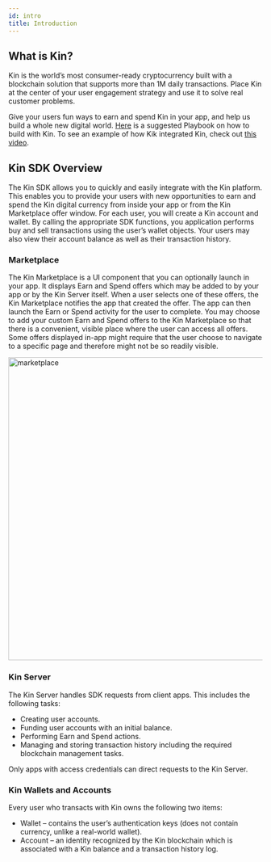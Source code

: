 ```yaml
---
id: intro
title: Introduction
---
```


## What is Kin?

Kin is the world’s most consumer-ready cryptocurrency built with a blockchain solution that supports more than 1M daily transactions. Place Kin at the center of your user engagement strategy and use it to solve real customer problems.

Give your users fun ways to earn and spend Kin in your app, and help us build a whole new digital world. [Here](https://developers.kinecosystem.com/playbook.pdf) is a suggested Playbook on how to build with Kin. To see an example of how Kik integrated Kin, check out [this video](https://www.youtube.com/watch?v=hzWsLFI2Fnk).

## Kin SDK Overview

The Kin SDK allows you to quickly and easily integrate with the Kin platform. This enables you to provide your users with new opportunities to earn and spend the Kin digital currency from inside your app or from the Kin Marketplace offer window. For each user, you will create a Kin account and wallet. By calling the appropriate SDK functions, you application performs buy and sell transactions using the user’s wallet objects. Your users may also view their account balance as well as their transaction history.


### Marketplace

The Kin Marketplace is a UI component that you can optionally launch in your app. It displays Earn and Spend offers which may be added to by your app or by the Kin Server itself. When a user selects one of these offers, the Kin Marketplace notifies the app that created the offer. The app can then launch the Earn or Spend activity for the user to complete. You may choose to add your custom Earn and Spend offers to the Kin Marketplace so that there is a convenient, visible place where the user can access all offers. Some offers displayed in-app might require that the user choose to navigate to a specific page and therefore might not be so readily visible.

<img src="/kin-ecosystem-sdk-docs/img/marketplace.png" alt="marketplace" height="600px"/>

### Kin Server

The Kin Server handles SDK requests from client apps. This includes the following tasks:

* Creating user accounts.
* Funding user accounts with an initial balance.
* Performing Earn and Spend actions.
* Managing and storing transaction history including the required blockchain management tasks.

Only apps with access credentials can direct requests to the Kin Server.

### Kin Wallets and Accounts

Every user who transacts with Kin owns the following two items:

* Wallet – contains the user’s authentication keys (does not contain currency, unlike a real-world
wallet).
* Account – an identity recognized by the Kin blockchain which is associated with a Kin balance
and a transaction history log.
